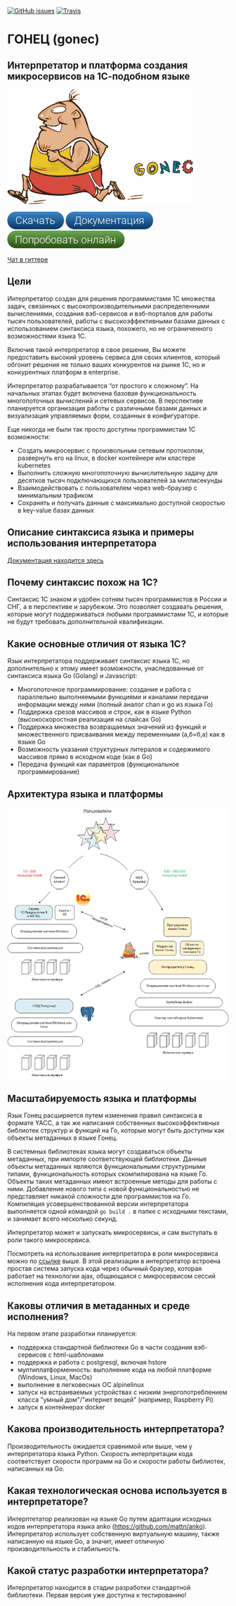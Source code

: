 [![GitHub issues](https://img.shields.io/github/issues/covrom/gonec.svg)](https://github.com/covrom/gonec/issues) [![Travis](https://travis-ci.org/covrom/gonec.svg?branch=master)](https://github.com/covrom/gonec/releases)

# ГОНЕЦ (gonec)
## Интерпретатор и платформа создания микросервисов на 1С-подобном языке

[![Gonec Logo](/gonec.png)](https://github.com/covrom/gonec/releases)

[![Download](/button_down.png)](https://github.com/covrom/gonec/releases)
[![Docs](/button_doc.png)](https://github.com/covrom/gonec/wiki)
[![Demo site](/button_play.png)](https://gonec.herokuapp.com/)

[Чат в гиттере](https://gitter.im/gonec/Lobby)

## Цели

Интерпретатор создан для решения программистами 1С множества задач, связанных с высокопроизводительными распределенными вычислениями, создания вэб-сервисов и вэб-порталов для работы тысяч пользователей, работы с высокоэффективными базами данных с использованием синтаксиса языка, похожего, но не ограниченного возможностями языка 1С.

Включив такой интерпретатор в свое решение, Вы можете предоставить высокий уровень сервиса для своих клиентов, который обгонит решения не только ваших конкурентов на рынке 1С, но и конкурентных платформ в enterprise.

Интерпретатор разрабатывается “от простого к сложному”. На начальных этапах будет включена базовая функциональность многопоточных вычислений и сетевых сервисов. В перспективе планируется организация работы с различными базами данных и визуализация управляемых форм, созданных в конфигураторе.

Еще никогда не были так просто доступны программистам 1С возможности:
* Создать микросервис с произвольным сетевым протоколом, развернуть его на linux, в docker контейнере или кластере kubernetes
* Выполнить сложную многопоточную вычислительную задачу для десятков тысяч подключающихся пользователей за миллисекунды
* Взаимодействовать с пользователем через web-браузер с минимальным трафиком
* Сохранять и получать данные с максимально доступной скоростью в key-value базах данных

## Описание синтаксиса языка и примеры использования интерпретатора

[Документация находится здесь](https://github.com/covrom/gonec/wiki)

## Почему синтаксис похож на 1С?

Синтаксис 1С знаком и удобен сотням тысяч программистов в России и СНГ, а в перспективе и зарубежом. Это позволяет создавать решения, которые могут поддерживаться любыми программистами 1С, и которые не будут требовать дополнительной квалификации.

## Какие основные отличия от языка 1С?
Язык интерпретатора поддерживает синтаксис языка 1С, но дополнительно к этому имеет возможности, унаследованные от синтаксиса языка Go (Golang) и Javascript:
* Многопоточное программирование: создание и работа с параллельно выполняемыми функциями и каналами передачи информации между ними (полный аналог chan и go из языка Го)
* Поддержка срезов массивов и строк, как в языке Python (высокоскоростная реализация на слайсах Go)
* Поддержка множества возвращаемых значений из функций и множественного присваивания между переменными (а,б=б,а) как в языке Go
* Возможность указания структурных литералов и содержимого массивов прямо в исходном коде (как в Go)
* Передача функций как параметров (функциональное программирование)

## Архитектура языка и платформы
![Architecture](/architecture.png)

## Масштабируемость языка и платформы
Язык Гонец расширяется путем изменения правил синтаксиса в формате YACC, а так же написания собственных высокоэффективных библиотек структур и функций на Го, которые могут быть доступны как объекты метаданных в языке Гонец.

В системных библиотеках языка могут создаваться объекты метаданных, при импорте соответствующей библиотеки. Данные объекты метаданных являются функциональными структурными типами, функциональность которых скомпилирована на языке Го. Объекты таких метаданных имеют встроенные методы для работы с ними. Добавление нового типа с новой функциональностью не представляет никакой сложности для программистов на Го. Компиляция усовершенствованной версии интерпретатора выполняется одной командой `go build .` в папке с исходными текстами, и занимает всего несколько секунд.

Интерпретатор может и запускать микросервисы, и сам выступать в роли такого микросервиса.

Посмотреть на использование интерпретатора в роли микросервиса можно по [ссылке](https://gonec.herokuapp.com/) выше.
В этой реализации в интерпретатор встроена простая система запуска кода через обычный браузер, которая работает на технологии ajax, общающаяся с микросервисом сессий исполнения кода интерпретатором.

## Каковы отличия в метаданных и среде исполнения?
На первом этапе разработки планируется:
* поддержка стандартной библиотеки Go в части создания вэб-сервисов с html-шаблонами
* поддержка и работа с postgresql, включая hstore
* мултиплатформенность: выполнение кода на любой платформе (Windows, Linux, MacOs)
* выполнение в легковесных ОС alpinelinux
* запуск на встраиваемых устройствах с низким энергопотреблением класса "умный дом"/"интернет вещей" (например, Raspberry Pi)
* запуск в контейнерах docker

## Какова производительность интерпретатора?
Производительность ожидается сравнимой или выше, чем у интерпретатора языка Python.
Скорость интерпретации кода соответствует скорости программ на Go и скорости работы библиотек, написанных на Go.

## Какая технологическая основа используется в интерпретаторе?
Интерптетатор реализован на языке Go путем адаптации исходных кодов интерпретатора языка anko (https://github.com/mattn/anko).
Интерпретатор использует собственную виртуальную машину, также написанную на языке Go, а значит, имеет отличную производительность и стабильность.

## Какой статус разработки интерпретатора?
Интерпретатор находится в стадии разработки стандартной библиотеки.
Первая версия уже доступна к тестированию!
